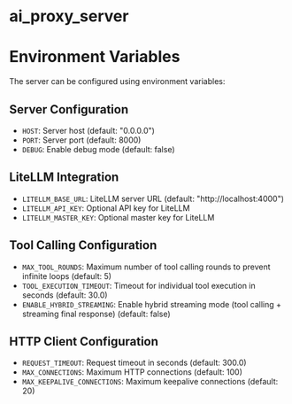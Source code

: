 # ai_proxy_server

# Environment Variables

The server can be configured using environment variables:

## Server Configuration
- `HOST`: Server host (default: "0.0.0.0")
- `PORT`: Server port (default: 8000)  
- `DEBUG`: Enable debug mode (default: false)

## LiteLLM Integration
- `LITELLM_BASE_URL`: LiteLLM server URL (default: "http://localhost:4000")
- `LITELLM_API_KEY`: Optional API key for LiteLLM
- `LITELLM_MASTER_KEY`: Optional master key for LiteLLM

## Tool Calling Configuration
- `MAX_TOOL_ROUNDS`: Maximum number of tool calling rounds to prevent infinite loops (default: 5)
- `TOOL_EXECUTION_TIMEOUT`: Timeout for individual tool execution in seconds (default: 30.0)
- `ENABLE_HYBRID_STREAMING`: Enable hybrid streaming mode (tool calling + streaming final response) (default: false)

## HTTP Client Configuration
- `REQUEST_TIMEOUT`: Request timeout in seconds (default: 300.0)
- `MAX_CONNECTIONS`: Maximum HTTP connections (default: 100)
- `MAX_KEEPALIVE_CONNECTIONS`: Maximum keepalive connections (default: 20)